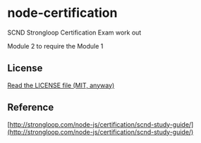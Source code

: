 node-certification
==================

SCND Strongloop Certification Exam work out

Module 2 to require the Module 1

## License
[Read the LICENSE file (MIT, anyway)](../../LICENSE)

## Reference
[http://strongloop.com/node-js/certification/scnd-study-guide/](http://strongloop.com/node-js/certification/scnd-study-guide/)
